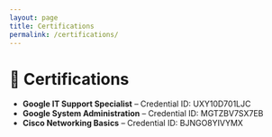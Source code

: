 ```yaml
---
layout: page
title: Certifications
permalink: /certifications/
---
```


# 📜 Certifications

- **Google IT Support Specialist** – Credential ID: UXY10D701LJC
- **Google System Administration** – Credential ID: MGTZBV7SX7EB
- **Cisco Networking Basics** – Credential ID: BJNGO8YIVYMX
